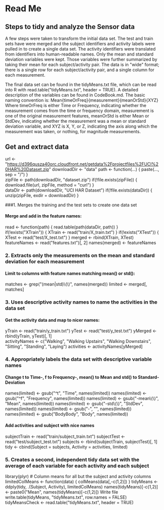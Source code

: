# Read Me
## Steps to tidy and analyze the Sensor data

A few steps were taken to transform the initial data set. The test and train sets have were merged and the subject identifiers and activity labels were pulled in to create a single data set. The activity identifiers were translated from identifiers into human-readable names. Only the mean and standard deviation variables were kept. Those variables were further summarized by taking their mean for each subject/activity pair. The data is in "wide" format; there is a single row for each subject/activity pair, and a single column for each measurement.

The final data set can be found in the tidyMeans.txt file, which can be read into R with read.table("tidyMeans.txt", header = TRUE). A detailed description of the variables can be found in CodeBook.md. The basic naming convention is:
Mean{timeOrFreq}{measurement}{meanOrStd}{XYZ}
Where timeOrFreq is either Time or Frequency, indicating whether the measurement comes from the time or frequency domain, measurement is one of the original measurement features, meanOrStd is either Mean or StdDev, indicating whether the measurement was a mean or standard deviation variable, and XYZ is X, Y, or Z, indicating the axis along which the measurement was taken, or nothing, for magnitude measurements.

## Get and extract data
url <- "https://d396qusza40orc.cloudfront.net/getdata%2Fprojectfiles%2FUCI%20HAR%20Dataset.zip" 
downloadDir <- "data"  path <- function(...) { paste(..., sep = "/") }  
zipFile <- path(downloadDir, "dataset.zip") 
if(!file.exists(zipFile)) { download.file(url, zipFile, method = "curl") }  
dataDir <- path(downloadDir, "UCI HAR Dataset") 
if(!file.exists(dataDir)) { unzip(zipFile, exdir = downloadDir) }

###1. Merges the training and the test sets to create one data set

#### Merge and add in the feature names:

read <- function(path) { read.table(path(dataDir, path)) }  
if(!exists("XTrain")) { XTrain <- read("train/X_train.txt") } 
if(!exists("XTest"))  { XTest  <- read("test/X_test.txt") } 
merged <- rbind(XTrain, XTest)  
featureNames <- read("features.txt")[, 2] names(merged) <- featureNames

### 2. Extracts only the measurements on the mean and standard deviation for each measurement

#### Limit to columns with feature names matching mean() or std():
matches <- grep("(mean|std)\\(\\)", names(merged)) 
limited <- merged[, matches]

### 3. Uses descriptive activity names to name the activities in the data set

#### Get the activity data and map to nicer names:
yTrain <- read("train/y_train.txt") 
yTest  <- read("test/y_test.txt") 
yMerged <- rbind(yTrain, yTest)[, 1]  
activityNames <-   c("Walking", "Walking Upstairs", "Walking Downstairs", "Sitting", "Standing", "Laying") 
activities <- activityNames[yMerged]

### 4. Appropriately labels the data set with descriptive variable names

#### Change t to Time-, f to Frequency-, mean() to Mean and std() to Standard-Deviation
names(limited) <- gsub("^t", "Time", names(limited)) 
names(limited) <- gsub("^f", "Frequency", names(limited)) 
names(limited) <- gsub("-mean\\(\\)", "Mean", names(limited)) 
names(limited) <- gsub("-std\\(\\)", "StdDev", names(limited)) 
names(limited) <- gsub("-", "", names(limited))
names(limited) <- gsub("BodyBody", "Body", names(limited))

#### Add activities and subject with nice names
subjectTrain <- read("train/subject_train.txt") 
subjectTest  <- read("test/subject_test.txt") 
subjects <- rbind(subjectTrain, subjectTest)[, 1]  
tidy <- cbind(Subject = subjects, Activity = activities, limited)

### 5. Creates a second, independent tidy data set with the average of each variable for each activity and each subject

library(plyr) # Column means for all but the subject and activity columns 
limitedColMeans <- function(data) { colMeans(data[,-c(1,2)]) } 
tidyMeans <- ddply(tidy, .(Subject, Activity), limitedColMeans) 
names(tidyMeans)[-c(1,2)] <- paste0("Mean", names(tidyMeans)[-c(1,2)])
Write file
write.table(tidyMeans, "tidyMeans.txt", row.names = FALSE) tidyMeansCheck <- read.table("tidyMeans.txt", header = TRUE)

